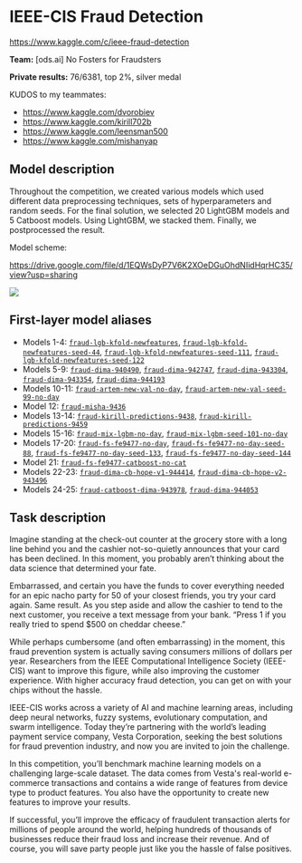 # IEEE-CIS Fraud Detection
https://www.kaggle.com/c/ieee-fraud-detection

**Team:** [ods.ai] No Fosters for Fraudsters

**Private results:** 76/6381, top 2%, silver medal

KUDOS to my teammates:
  - https://www.kaggle.com/dvorobiev
  - https://www.kaggle.com/kirill702b
  - https://www.kaggle.com/leensman500
  - https://www.kaggle.com/mishanyap

## Model description

Throughout the competition, we created various models which used different data preprocessing techniques, sets of hyperparameters and random seeds. For the final solution, we selected 20 LightGBM models and 5 Catboost models. Using LightGBM, we stacked them. Finally, we postprocessed the result.

Model scheme:

https://drive.google.com/file/d/1EQWsDyP7V6K2XOeDGuOhdNIidHqrHC35/view?usp=sharing

![](https://github.com/blacKitten13/kaggle-fraud-detection/blob/master/FraudDetection_Solution_Scheme.png?raw=true)

## First-layer model aliases

- Models 1-4: [`fraud-lgb-kfold-newfeatures`](https://github.com/blacKitten13/kaggle-fraud-detection/blob/master/ligthgbm_models/fraud-lgb-kfold-newfeatures.ipynb), [`fraud-lgb-kfold-newfeatures-seed-44`](https://github.com/blacKitten13/kaggle-fraud-detection/blob/master/ligthgbm_models/fraud-lgb-kfold-newfeatures-seed-44.ipynb), [`fraud-lgb-kfold-newfeatures-seed-111`](https://github.com/blacKitten13/kaggle-fraud-detection/blob/master/ligthgbm_models/fraud-lgb-kfold-newfeatures-seed-111.ipynb), [`fraud-lgb-kfold-newfeatures-seed-122`](https://github.com/blacKitten13/kaggle-fraud-detection/blob/master/ligthgbm_models/fraud-lgb-kfold-newfeatures-seed-122.ipynb)
- Models 5-9: [`fraud-dima-940490`](https://github.com/blacKitten13/kaggle-fraud-detection/blob/master/ligthgbm_models/fraud-dima-940490.ipynb), [`fraud-dima-942747`](https://github.com/blacKitten13/kaggle-fraud-detection/blob/master/ligthgbm_models/fraud-dima-942747.ipynb), [`fraud-dima-943304`](https://github.com/blacKitten13/kaggle-fraud-detection/blob/master/ligthgbm_models/fraud-dima-943304.ipynb), [`fraud-dima-943354`](https://github.com/blacKitten13/kaggle-fraud-detection/blob/master/ligthgbm_models/fraud-dima-943354.ipynb), [`fraud-dima-944193`](https://github.com/blacKitten13/kaggle-fraud-detection/blob/master/ligthgbm_models/fraud-dima-944193.ipynb)
- Models 10-11: [`fraud-artem-new-val-no-day`](https://github.com/blacKitten13/kaggle-fraud-detection/blob/master/ligthgbm_models/fraud-artem-new-val-no-day.ipynb), [`fraud-artem-new-val-seed-99-no-day`](https://github.com/blacKitten13/kaggle-fraud-detection/blob/master/ligthgbm_models/fraud-artem-new-val-seed-99-no-day.ipynb)
- Model 12: [`fraud-misha-9436`](https://www.kaggle.com/blackitten13/fraud-misha-9436)
- Models 13-14: [`fraud-kirill-predictions-9438`](https://www.kaggle.com/blackitten13/fraud-kirill-yakovlev-9438), [`fraud-kirill-predictions-9459`](https://www.kaggle.com/blackitten13/kirill-best-9459)
- Models 15-16: [`fraud-mix-lgbm-no-day`](https://github.com/blacKitten13/kaggle-fraud-detection/blob/master/ligthgbm_models/fraud-mix-lgbm-no-day.ipynb), [`fraud-mix-lgbm-seed-101-no-day`](https://github.com/blacKitten13/kaggle-fraud-detection/blob/master/ligthgbm_models/fraud-mix-lgbm-seed-101-no-day.ipynb)
- Models 17-20: [`fraud-fs-fe9477-no-day`](https://github.com/blacKitten13/kaggle-fraud-detection/blob/master/ligthgbm_models/fraud-fs-fe9477-no-day.ipynb), [`fraud-fs-fe9477-no-day-seed-88`](https://github.com/blacKitten13/kaggle-fraud-detection/blob/master/ligthgbm_models/fraud-fs-fe9477-no-day-seed-88.ipynb), [`fraud-fs-fe9477-no-day-seed-133`](https://github.com/blacKitten13/kaggle-fraud-detection/blob/master/ligthgbm_models/fraud-fs-fe9477-no-day-seed-133.ipynb), [`fraud-fs-fe9477-no-day-seed-144`](https://github.com/blacKitten13/kaggle-fraud-detection/blob/master/ligthgbm_models/fraud-fs-fe9477-no-day-seed-144.ipynb)
- Model 21: [`fraud-fs-fe9477-catboost-no-cat`](https://github.com/blacKitten13/kaggle-fraud-detection/blob/master/catboost_models/fraud-fs-fe9477-catboost-no-cat.ipynb)
- Models 22-23: [`fraud-dima-cb-hope-v1-944414`](https://github.com/blacKitten13/kaggle-fraud-detection/blob/master/catboost_models/fraud-dima-cb-hope-v1-944414.ipynb), [`fraud-dima-cb-hope-v2-943496`](https://github.com/blacKitten13/kaggle-fraud-detection/blob/master/catboost_models/fraud-dima-cb-hope-v2-943496.ipynb)
- Models 24-25: [`fraud-catboost-dima-943978`](https://github.com/blacKitten13/kaggle-fraud-detection/blob/master/catboost_models/fraud-catboost-dima-943978.ipynb), [`fraud-dima-944053`](https://github.com/blacKitten13/kaggle-fraud-detection/blob/master/catboost_models/fraud-dima-944053.ipynb)

## Task description
Imagine standing at the check-out counter at the grocery store with a long line behind you and the cashier not-so-quietly announces that your card has been declined. In this moment, you probably aren’t thinking about the data science that determined your fate.

Embarrassed, and certain you have the funds to cover everything needed for an epic nacho party for 50 of your closest friends, you try your card again. Same result. As you step aside and allow the cashier to tend to the next customer, you receive a text message from your bank. “Press 1 if you really tried to spend $500 on cheddar cheese.”

While perhaps cumbersome (and often embarrassing) in the moment, this fraud prevention system is actually saving consumers millions of dollars per year. Researchers from the IEEE Computational Intelligence Society (IEEE-CIS) want to improve this figure, while also improving the customer experience. With higher accuracy fraud detection, you can get on with your chips without the hassle.

IEEE-CIS works across a variety of AI and machine learning areas, including deep neural networks, fuzzy systems, evolutionary computation, and swarm intelligence. Today they’re partnering with the world’s leading payment service company, Vesta Corporation, seeking the best solutions for fraud prevention industry, and now you are invited to join the challenge.

In this competition, you’ll benchmark machine learning models on a challenging large-scale dataset. The data comes from Vesta's real-world e-commerce transactions and contains a wide range of features from device type to product features. You also have the opportunity to create new features to improve your results.

If successful, you’ll improve the efficacy of fraudulent transaction alerts for millions of people around the world, helping hundreds of thousands of businesses reduce their fraud loss and increase their revenue. And of course, you will save party people just like you the hassle of false positives.
